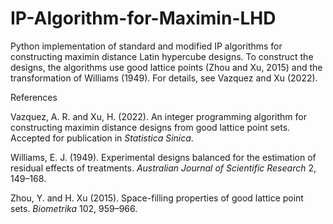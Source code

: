 # IP-Algorithm-for-Maximin-LHD
Python implementation of standard and modified IP algorithms for constructing maximin distance Latin hypercube designs. To construct the designs, the algorithms use good lattice points (Zhou and Xu, 2015) and the transformation of Williams (1949). For details, see Vazquez and Xu (2022).

References

Vazquez, A. R. and Xu, H. (2022). An integer programming algorithm for constructing maximin distance designs from good lattice point sets. Accepted for publication in _Statistica Sinica_.

Williams, E. J. (1949). Experimental designs balanced for the estimation of residual effects of treatments. _Australian Journal of Scientific Research_ 2, 149–168.

Zhou, Y. and H. Xu (2015). Space-filling properties of good lattice point sets. _Biometrika_ 102, 959–966.
